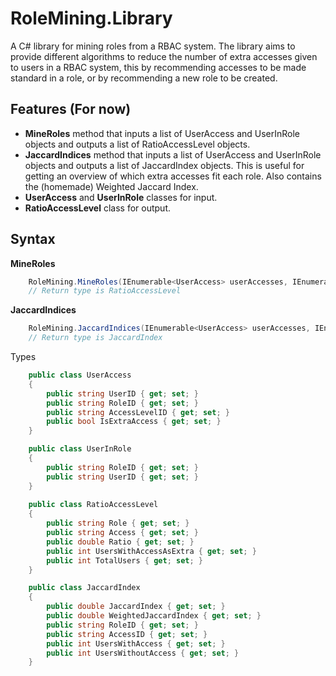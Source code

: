 # RoleMining.Library

A C# library for mining roles from a RBAC system. The library aims to provide different algorithms to reduce the number of extra accesses given to users in a RBAC system, this by recommending accesses to be made standard in a role, or by recommending a new role to be created.

## Features (For now)
- **MineRoles** method that inputs a list of UserAccess and UserInRole objects and outputs a list of RatioAccessLevel objects.
- **JaccardIndices** method that inputs a list of UserAccess and UserInRole objects and outputs a list of JaccardIndex objects. This is useful for getting an overview of which extra accesses fit each role. Also contains the (homemade) Weighted Jaccard Index.
- **UserAccess** and **UserInRole** classes for input.
- **RatioAccessLevel** class for output.

## Syntax
**MineRoles**
```csharp
	RoleMining.MineRoles(IEnumerable<UserAccess> userAccesses, IEnumerable<UserInRole> userInRoles)
	// Return type is RatioAccessLevel
```

**JaccardIndices**
```csharp
	RoleMining.JaccardIndices(IEnumerable<UserAccess> userAccesses, IEnumerable<UserInRole> userInRoles)
	// Return type is JaccardIndex
```

Types
```csharp
    public class UserAccess
	{
		public string UserID { get; set; }
		public string RoleID { get; set; }
		public string AccessLevelID { get; set; }
		public bool IsExtraAccess { get; set; }
	}

    public class UserInRole
	{
		public string RoleID { get; set; }
		public string UserID { get; set; }
	}
	
    public class RatioAccessLevel
	{
		public string Role { get; set; }
		public string Access { get; set; }
		public double Ratio { get; set; }
		public int UsersWithAccessAsExtra { get; set; }
		public int TotalUsers { get; set; }
	}

	public class JaccardIndex
	{
        public double JaccardIndex { get; set; }
        public double WeightedJaccardIndex { get; set; }
        public string RoleID { get; set; }
        public string AccessID { get; set; }
        public int UsersWithAccess { get; set; }
        public int UsersWithoutAccess { get; set; }
	}
```